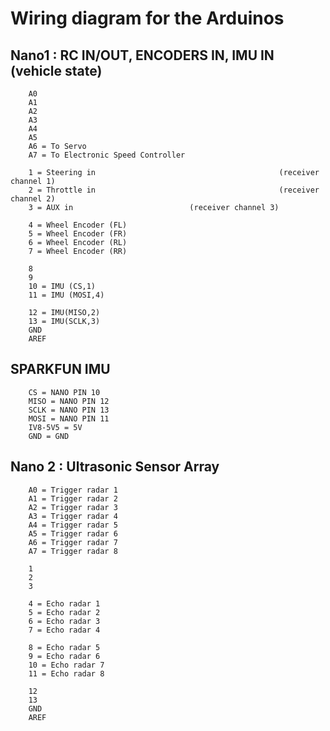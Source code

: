 # Wiring diagram for the Arduinos

## Nano1 : RC IN/OUT, ENCODERS IN, IMU IN (vehicle state)
		
		A0
		A1
		A2
		A3
		A4
		A5
		A6 = To Servo
		A7 = To Electronic Speed Controller

		1 = Steering in 										(receiver channel 1)
		2 = Throttle in 										(receiver channel 2)
		3 = AUX in                          (receiver channel 3)

		4 = Wheel Encoder (FL)
		5 = Wheel Encoder (FR)
		6 = Wheel Encoder (RL) 
		7 = Wheel Encoder (RR)

		8 
		9 
		10 = IMU (CS,1)
		11 = IMU (MOSI,4)

		12 = IMU(MISO,2)
		13 = IMU(SCLK,3)
		GND
		AREF

## SPARKFUN IMU
		CS = NANO PIN 10
		MISO = NANO PIN 12
		SCLK = NANO PIN 13
		MOSI = NANO PIN 11
		IV8-5V5 = 5V
		GND = GND



## Nano 2 : Ultrasonic Sensor Array 

		A0 = Trigger radar 1
		A1 = Trigger radar 2
		A2 = Trigger radar 3
		A3 = Trigger radar 4
		A4 = Trigger radar 5
		A5 = Trigger radar 6
		A6 = Trigger radar 7 
		A7 = Trigger radar 8

		1
		2
		3

		4 = Echo radar 1
		5 = Echo radar 2
		6 = Echo radar 3
		7 = Echo radar 4

		8 = Echo radar 5
		9 = Echo radar 6
		10 = Echo radar 7
		11 = Echo radar 8

		12
		13
		GND
		AREF
